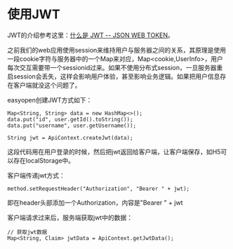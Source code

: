 # 使用JWT

JWT的介绍参考这里：[什么是 JWT -- JSON WEB TOKEN](https://www.jianshu.com/p/576dbf44b2ae)。

之前我们的web应用使用session来维持用户与服务器之间的关系，其原理是使用一段cookie字符与服务器中的一个Map来对应，Map<cookie,UserInfo>，用户每次交互需要带一个sessionid过来。如果不使用分布式session，一旦服务器重启session会丢失，这样会影响用户体验，甚至影响业务逻辑。如果把用户信息存在客户端就没这个问题了。

easyopen创建JWT方式如下：

```
Map<String, String> data = new HashMap<>();
data.put("id", user.getId().toString());
data.put("username", user.getUsername());
        
String jwt = ApiContext.createJwt(data);
```

这段代码用在用户登录的时候，然后把jwt返回给客户端，让客户端保存，如H5可以存在localStorage中。

客户端传递jwt方式：

```
method.setRequestHeader("Authorization", "Bearer " + jwt);
```

即在header头部添加一个Authorization，内容是"Bearer " + jwt

客户端请求过来后，服务端获取jwt中的数据：

```
// 获取jwt数据
Map<String, Claim> jwtData = ApiContext.getJwtData();
```